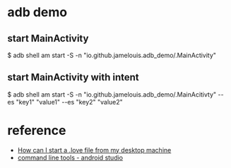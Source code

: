 # adb demo

## start MainActivity

$ adb shell am start -S -n "io.github.jamelouis.adb_demo/.MainActivity"

## start MainActivity with intent

$ adb shell am start -S -n "io.github.jamelouis.adb_demo/.MainAcitivty" --es "key1" "value1" --es "key2" "value2"

# reference

* [How can I start a .love file from my desktop machine](https://bitbucket.org/MartinFelis/love-android-sdl2/wiki/FAQ_-_Frequently_Asked_Questions)
* [command line tools - android studio](https://developer.android.com/studio/command-line/)
